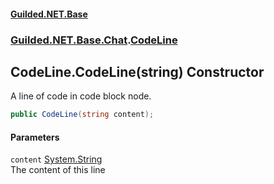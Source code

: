 
#### [Guilded.NET.Base](Guilded_NET_Base 'Guilded_NET_Base')
### [Guilded.NET.Base.Chat](Guilded_NET_Base#Guilded_NET_Base_Chat 'Guilded.NET.Base.Chat').[CodeLine](CodeLine 'Guilded.NET.Base.Chat.CodeLine')
## CodeLine.CodeLine(string) Constructor
A line of code in code block node.  
```csharp
public CodeLine(string content);
```

#### Parameters
<a name='Guilded_NET_Base_Chat_CodeLine_CodeLine(string)_content'></a>
`content` [System.String](https://docs.microsoft.com/en-us/dotnet/api/System.String 'System.String')  
The content of this line
  
